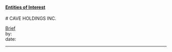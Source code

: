 #### [Entities of Interest](/list.html)
<link rel="stylesheet" type="text/css" href="../../assets/style.css">
# CAVE HOLDINGS INC.

[comment]: <> (Add/Remove information below as you want)
[comment]: <> (Markdown cheatsheet: https://github.com/adam-p/markdown-here/wiki/Markdown-Cheatsheet)
[Brief](Brief.md)  
by:  
date:  

---
[comment]: <> (Add your content here)